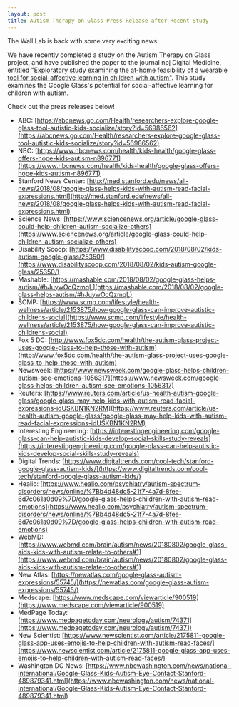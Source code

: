 ```yaml
---
layout: post
title: Autism Therapy on Glass Press Release after Recent Study
---
```


The Wall Lab is back with some very exciting news:

We have recently completed a study on the Autism Therapy on Glass project, and have published the paper to the journal npj Digital Medicine, entitled <a href = 'https://www.nature.com/articles/s41746-018-0035-3'>"Exploratory study examining the at-home feasibility of a wearable tool for social-affective learning in children with autism"</a>. This study examines the Google Glass's potential for social-affective learning for children with autism.  

Check out the press releases below!

* ABC: [https://abcnews.go.com/Health/researchers-explore-google-glass-tool-autistic-kids-socialize/story?id=56986562](https://abcnews.go.com/Health/researchers-explore-google-glass-tool-autistic-kids-socialize/story?id=56986562)
* NBC: [https://www.nbcnews.com/health/kids-health/google-glass-offers-hope-kids-autism-n896771](https://www.nbcnews.com/health/kids-health/google-glass-offers-hope-kids-autism-n896771)
* Stanford News Center: [http://med.stanford.edu/news/all-news/2018/08/google-glass-helps-kids-with-autism-read-facial-expressions.html](http://med.stanford.edu/news/all-news/2018/08/google-glass-helps-kids-with-autism-read-facial-expressions.html)
* Science News: [https://www.sciencenews.org/article/google-glass-could-help-children-autism-socialize-others](https://www.sciencenews.org/article/google-glass-could-help-children-autism-socialize-others)
* Disability Scoop: [https://www.disabilityscoop.com/2018/08/02/kids-autism-google-glass/25350/](https://www.disabilityscoop.com/2018/08/02/kids-autism-google-glass/25350/)
* Mashable: [https://mashable.com/2018/08/02/google-glass-helps-autism/#hJuywOcQzmqL](https://mashable.com/2018/08/02/google-glass-helps-autism/#hJuywOcQzmqL)
* SCMP: [https://www.scmp.com/lifestyle/health-wellness/article/2153875/how-google-glass-can-improve-autistic-childrens-social](https://www.scmp.com/lifestyle/health-wellness/article/2153875/how-google-glass-can-improve-autistic-childrens-social)
* Fox 5 DC: [http://www.fox5dc.com/health/the-autism-glass-project-uses-google-glass-to-help-those-with-autism](http://www.fox5dc.com/health/the-autism-glass-project-uses-google-glass-to-help-those-with-autism)
* Newsweek: [https://www.newsweek.com/google-glass-helps-children-autism-see-emotions-1056317](https://www.newsweek.com/google-glass-helps-children-autism-see-emotions-1056317)
* Reuters: [https://www.reuters.com/article/us-health-autism-google-glass/google-glass-may-help-kids-with-autism-read-facial-expressions-idUSKBN1KN2RM](https://www.reuters.com/article/us-health-autism-google-glass/google-glass-may-help-kids-with-autism-read-facial-expressions-idUSKBN1KN2RM)
* Interesting Engineering: [https://interestingengineering.com/google-glass-can-help-autistic-kids-develop-social-skills-study-reveals](https://interestingengineering.com/google-glass-can-help-autistic-kids-develop-social-skills-study-reveals)
* Digital Trends: [https://www.digitaltrends.com/cool-tech/stanford-google-glass-autism-kids/](https://www.digitaltrends.com/cool-tech/stanford-google-glass-autism-kids/)
* Healio: [https://www.healio.com/psychiatry/autism-spectrum-disorders/news/online/%7Bb4d48dc5-21f7-4a7d-8fee-6d7c061a0d09%7D/google-glass-helps-children-with-autism-read-emotions](https://www.healio.com/psychiatry/autism-spectrum-disorders/news/online/%7Bb4d48dc5-21f7-4a7d-8fee-6d7c061a0d09%7D/google-glass-helps-children-with-autism-read-emotions)
* WebMD: [https://www.webmd.com/brain/autism/news/20180802/google-glass-aids-kids-with-autism-relate-to-others#1](https://www.webmd.com/brain/autism/news/20180802/google-glass-aids-kids-with-autism-relate-to-others#1)
* New Atlas: [https://newatlas.com/google-glass-autism-expressions/55745/](https://newatlas.com/google-glass-autism-expressions/55745/)
* Medscape: [https://www.medscape.com/viewarticle/900519](https://www.medscape.com/viewarticle/900519)
* MedPage Today: [https://www.medpagetoday.com/neurology/autism/74371](https://www.medpagetoday.com/neurology/autism/74371)
* New Scientist: [https://www.newscientist.com/article/2175811-google-glass-app-uses-emojis-to-help-children-with-autism-read-faces/](https://www.newscientist.com/article/2175811-google-glass-app-uses-emojis-to-help-children-with-autism-read-faces/)
* Washington DC News: [https://www.nbcwashington.com/news/national-international/Google-Glass-Kids-Autism-Eye-Contact-Stanford-489879341.html](https://www.nbcwashington.com/news/national-international/Google-Glass-Kids-Autism-Eye-Contact-Stanford-489879341.html)
